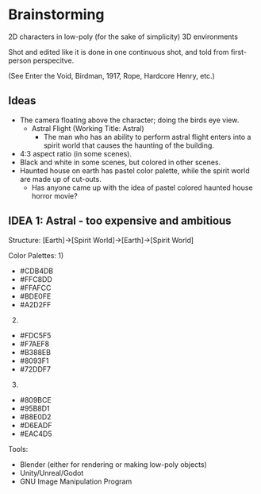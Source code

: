 # Brainstorming

2D characters in low-poly (for the sake of simplicity) 3D environments

Shot and edited like it is done in one continuous shot, and told from
first-person perspecitve.

(See Enter the Void, Birdman, 1917, Rope, Hardcore Henry, etc.)

## Ideas

* The camera floating above the character; doing the birds eye view.
	* Astral Flight (Working Title: Astral)
		* The man who has an ability to perform astral flight enters into a spirit world that causes the haunting of the building.
* 4:3 aspect ratio (in some scenes).
* Black and white in some scenes, but colored in other scenes.
* Haunted house on earth has pastel color palette, while the spirit world are made up of cut-outs.
	* Has anyone came up with the idea of pastel colored haunted house horror movie?

## IDEA 1: Astral - too expensive and ambitious
Structure:
[Earth]->[Spirit World]->[Earth]->[Spirit World]

Color Palettes:
1)
- #CDB4DB
- #FFC8DD
- #FFAFCC
- #BDE0FE
- #A2D2FF
2)
- #FDC5F5
- #F7AEF8
- #B388EB
- #8093F1
- #72DDF7
3)
- #809BCE
- #95B8D1
- #B8E0D2
- #D6EADF
- #EAC4D5

Tools:
- Blender (either for rendering or making low-poly objects)
- Unity/Unreal/Godot
- GNU Image Manipulation Program
